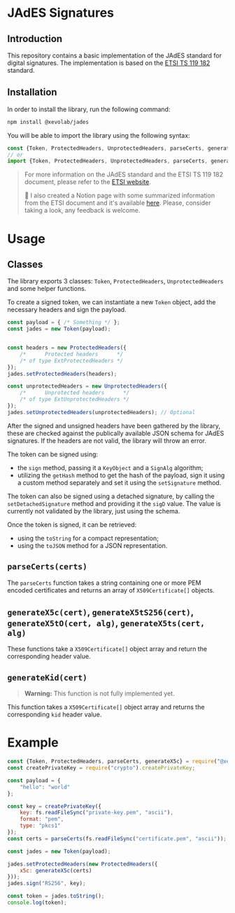 # JAdES Signatures


## Introduction

This repository contains a basic implementation of the JAdES standard for digital signatures. The implementation is based on the [ETSI TS 119 182](https://www.etsi.org/deliver/etsi_ts/119100_119199/11918201/01.01.01_60/ts_11918201v010101p.pdf) standard.

## Installation

In order to install the library, run the following command:

```bash
npm install @xevolab/jades
```

You will be able to import the library using the following syntax:

```javascript
const {Token, ProtectedHeaders, UnprotectedHeaders, parseCerts, generateX5c} = require("@xevolab/jades");
// or
import {Token, ProtectedHeaders, UnprotectedHeaders, parseCerts, generateX5c} from "@xevolab/jades";
```

> For more information on the JAdES standard and the ETSI TS 119 182 document, please refer to the [ETSI website](https://www.etsi.org/standards-search?search=jades).
>
> 🚨 I also created a Notion page with some summarized information from the ETSI document and it's available [here](https://xevolab.notion.site/JAdES-JSON-Advanced-Electronic-Signature-5995372f807c49489ff9c4abf8177cf8?pvs=4). Please, consider taking a look, any feedback is welcome.

# Usage

## Classes

The library exports 3 classes: `Token`, `ProtectedHeaders`, `UnprotectedHeaders` and some helper functions.

To create a signed token, we can instantiate a new `Token` object, add the necessary headers and sign the payload.

```typescript
const payload = { /* Something */ };
const jades = new Token(payload);


const headers = new ProtectedHeaders({
	/*      Protected headers      */
	/* of type ExtProtectedHeaders */
});
jades.setProtectedHeaders(headers);

const unprotectedHeaders = new UnprotectedHeaders({
	/*      Unprotected headers      */
	/* of type ExtUnprotectedHeaders */
});
jades.setUnprotectedHeaders(unprotectedHeaders); // Optional
```
After the signed and unsigned headers have been gathered by the library, these are checked against the publically available JSON schema for JAdES signatures. If the headers are not valid, the library will throw an error.

The token can be signed using:
- the `sign` method, passing it a `KeyObject` and a `SignAlg` algorithm;
- utilizing the `getHash` method to get the hash of the payload, sign it using a custom method separately and set it using the `setSignature` method.

The token can also be signed using a detached signature, by calling the `setDetachedSignature` method and providing it the `sigD` value. The value is currently not validated by the library, just using the schema.

Once the token is signed, it can be retrieved:
- using the `toString` for a compact representation;
- using the `toJSON` method for a JSON representation.

## `parseCerts(certs)`
The `parseCerts` function takes a string containing one or more PEM encoded certificates and returns an array of `X509Certificate[]` objects.

## `generateX5c(cert)`, `generateX5tS256(cert)`, `generateX5tO(cert, alg)`, `generateX5ts(cert, alg)`
These functions take a `X509Certificate[]` object array and return the corresponding header value.

## `generateKid(cert)`
> **Warning:** This function is not fully implemented yet.

This function takes a `X509Certificate[]` object array and returns the corresponding `kid` header value.

# Example

```javascript
const {Token, ProtectedHeaders, parseCerts, generateX5c} = require("@xevolab/jades");
const createPrivateKey = require("crypto").createPrivateKey;

const payload = {
	"hello": "world"
};

const key = createPrivateKey({
	key: fs.readFileSync("private-key.pem", "ascii"),
	format: "pem",
	type: "pkcs1"
});
const certs = parseCerts(fs.readFileSync("certificate.pem", "ascii"));

const jades = new Token(payload);

jades.setProtectedHeaders(new ProtectedHeaders({
	x5c: generateX5c(certs)
}));
jades.sign("RS256", key);

const token = jades.toString();
console.log(token);
```
